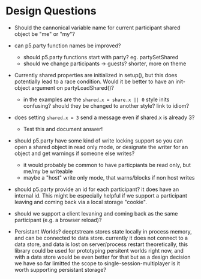 # Design Questions

- Should the cannonical variable name for current participant shared object be "me" or "my"?

- can p5.party function names be improved?

  - should p5.party functions start with party? eg. partySetShared
  - should we change participants -> guests? shorter, more on theme

- Currently shared properties are initialized in setup(), but this does potentially lead to a race condition. Would it be better to have an init-object argument on partyLoadShared()?

  - in the examples are the `shared.x = share.x || 0` style inits confusing? should they be changed to another style? link to idiom?

- does setting `shared.x = 3` send a message even if shared.x is already 3?

  - Test this and document answer!

- should p5.party have some kind of write locking support so you can open a shared object in read only mode, or designate the writer for an object and get warnings if someone else writes?

  - it would probably be common to have particpiants be read only, but me/my be writeable
  - maybe a "host" write only mode, that warns/blocks if non host writes

- should p5.party provide an id for each participant? it does have an internal id. This might be especially helpful if we support a participant leaving and coming back via a local storage "cookie".

- should we support a client levaning and coming back as the same participant (e.g. a browser reload)?

- Persistant Worlds?
  deeptstream stores state locally in process memory, and can be connected to data store. currently it does not connect to a data store, and data is lost on server/process restart
  theoretically, this library could be used for prototyping persitent worlds right now, and with a data store would be even better for that
  but as a design decision we have so far limitted the scope to single-session-multiplayer
  is it worth supporting persistant storage?
